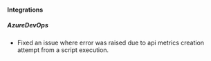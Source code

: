 
#### Integrations
##### AzureDevOps
- Fixed an issue where error was raised due to api metrics creation attempt from a script execution.